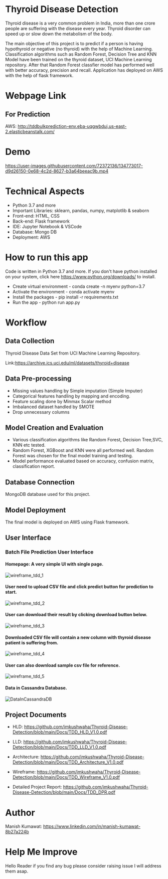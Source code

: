# Thyroid Disease Detection

Thyroid disease is a very common problem in India, more than one crore people are suffering with the disease every year. Thyroid disorder can speed up or slow down the metabolism of the body.

The main objective of this project is to predict if a person is having hypothyroid or negative (no thyroid) with the help of Machine Learning. Classification algorithms such as Random Forest, Decision Tree and KNN Model have been trained on the thyroid dataset, UCI Machine Learning repository. After that Random Forest classfier model has performed well with better accuracy, precision and recall. Application has deployed on AWS with the help of flask framework.

# Webpage Link

## For Prediction

AWS: http://tddbulkprediction-env.eba-uqgwbduj.us-east-2.elasticbeanstalk.com/

# Demo

https://user-images.githubusercontent.com/72372136/134773017-d9d26150-0e68-4c2d-8627-b3a64beeac9b.mp4




# Technical Aspects

- Python 3.7 and more
- Important Libraries: sklearn, pandas, numpy, matplotlib & seaborn
- Front-end: HTML, CSS 
- Back-end: Flask framework
- IDE: Jupyter Notebook & VSCode
- Database: Mongo DB
- Deployment: AWS

# How to run this app 

Code is written in Python 3.7 and more. If you don't have python installed on your system, click here https://www.python.org/downloads/ to install.

- Create virtual environment - conda create -n myenv python=3.7
- Activate the environment - conda activate myenv
- Install the packages - pip install -r requirements.txt
- Run the app - python run app.py

# Workflow

## Data Collection

Thyroid Disease Data Set from UCI Machine Learning Repository.

Link:https://archive.ics.uci.edu/ml/datasets/thyroid+disease

## Data Pre-processing

- Missing values handling by Simple imputation (Simple Imputer)
- Categorical features handling by mapping and encoding.
- Feature scaling done by Minmax Scalar method
- Imbalanced dataset handled by SMOTE
- Drop unnecessary columns

## Model Creation and Evaluation

- Various classification algorithms like Random Forest, Decision Tree,SVC, KNN etc tested.
- Random Forest, XGBoost and KNN were all performed well. Random Forest was chosen for the final model training and testing.
- Model performance evaluated based on accuracy, confusion matrix, classification report.


## Database Connection
MongoDB database used for this project.

## Model Deployment
The final model is deployed on AWS using Flask framework.

## User Interface
### Batch File Prediction User Interface
#### Homepage: A very simple UI with single page. 
![wireframe_tdd_1](https://user-images.githubusercontent.com/72372136/134201402-7c55f34a-b633-44f1-b2a3-87da79a37c47.JPG)

#### User need to upload CSV file and click predict button for prediction to start.
![wireframe_tdd_2](https://user-images.githubusercontent.com/72372136/134201675-f3a40430-cb60-4817-a21b-de65370f0e69.JPG)

#### User can download their result by clicking download button below.
![wireframe_tdd_3](https://user-images.githubusercontent.com/72372136/134201925-476df9d9-7f2f-4d5b-b927-46897f5c492c.JPG)

#### Downloaded CSV file will contain a new column with thyroid disease patient is suffering from.
![wireframe_tdd_4](https://user-images.githubusercontent.com/72372136/134202106-fb8e0274-ac88-4f9b-b77e-4e834d642a24.JPG)

#### User can also download sample csv file for reference.
![wireframe_tdd_5](https://user-images.githubusercontent.com/72372136/134202214-b4d2fa52-fa25-47d9-9a89-034515e94051.JPG)

#### Data in Cassandra Database.
![DataInCassandraDB](https://user-images.githubusercontent.com/72372136/134202316-ef62ddc2-25f9-451e-bd34-be6c3accce4b.JPG)


## Project Documents

- HLD: https://github.com/imkushwaha/Thyroid-Disease-Detection/blob/main/Docs/TDD_HLD_V1.0.pdf

- LLD: https://github.com/imkushwaha/Thyroid-Disease-Detection/blob/main/Docs/TDD_LLD_V1.0.pdf

- Architecture: https://github.com/imkushwaha/Thyroid-Disease-Detection/blob/main/Docs/TDD_Architecture_V1.0.pdf

- Wireframe: https://github.com/imkushwaha/Thyroid-Disease-Detection/blob/main/Docs/TDD_Wireframe_V1.0.pdf

- Detailed Project Report: https://github.com/imkushwaha/Thyroid-Disease-Detection/blob/main/Docs/TDD_DPR.pdf


# Author

Manish Kumawat: https://www.linkedin.com/in/manish-kumawat-8b27a224b


# Help Me Improve

Hello Reader if you find any bug please consider raising issue I will address them asap.

